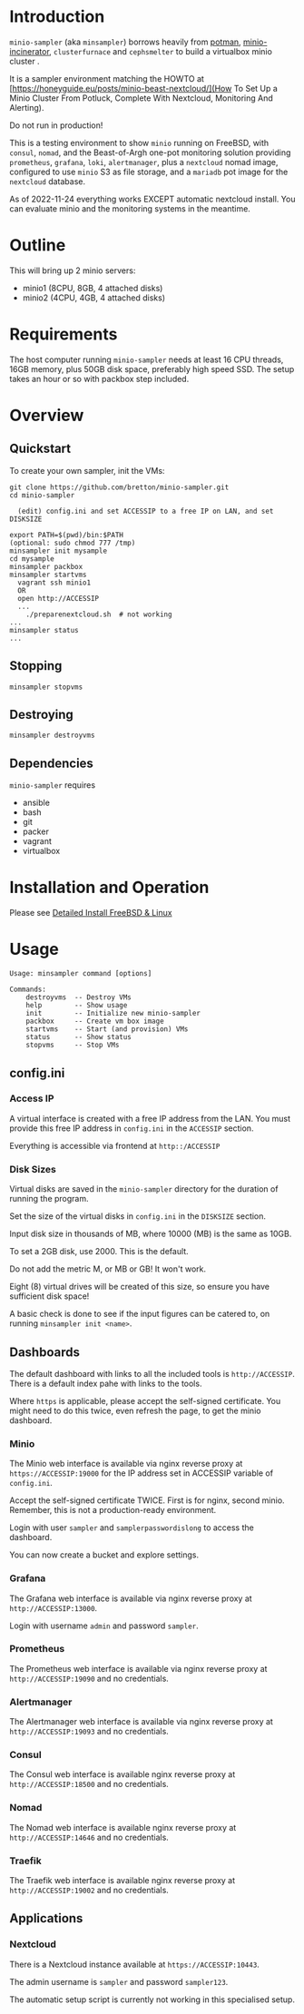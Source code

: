 # Introduction
`minio-sampler` (aka `minsampler`) borrows heavily from [potman](https://github.com/bsdpot/potman), [minio-incinerator](https://github.com/bretton/minio-incinerator/), `clusterfurnace` and `cephsmelter` to build a virtualbox minio cluster .

It is a sampler environment matching the HOWTO at [https://honeyguide.eu/posts/minio-beast-nextcloud/](How To Set Up a Minio Cluster From Potluck, Complete With Nextcloud, Monitoring And Alerting).

Do not run in production! 

This is a testing environment to show `minio` running on FreeBSD, with `consul`, `nomad`, and the Beast-of-Argh one-pot monitoring solution providing `prometheus`, `grafana`, `loki`, `alertmanager`, plus a `nextcloud` nomad image, configured to use `minio` S3 as file storage, and a `mariadb` pot image for the `nextcloud` database.

As of 2022-11-24 everything works EXCEPT automatic nextcloud install. You can evaluate minio and the monitoring systems in the meantime.

# Outline
This will bring up 2 minio servers:
* minio1 (8CPU, 8GB, 4 attached disks)
* minio2 (4CPU, 4GB, 4 attached disks)

# Requirements
The host computer running `minio-sampler` needs at least 16 CPU threads, 16GB memory, plus 50GB disk space, preferably high speed SSD. The setup takes an hour or so with packbox step included.

# Overview

## Quickstart
To create your own sampler, init the VMs:

    git clone https://github.com/bretton/minio-sampler.git
    cd minio-sampler

      (edit) config.ini and set ACCESSIP to a free IP on LAN, and set DISKSIZE

    export PATH=$(pwd)/bin:$PATH
    (optional: sudo chmod 777 /tmp)
    minsampler init mysample
    cd mysample
    minsampler packbox
    minsampler startvms
      vagrant ssh minio1
      OR
      open http://ACCESSIP
      ...
        ./preparenextcloud.sh  # not working
    ...
    minsampler status
    ...

## Stopping

    minsampler stopvms

## Destroying

    minsampler destroyvms

## Dependencies

`minio-sampler` requires
- ansible
- bash
- git
- packer
- vagrant
- virtualbox

# Installation and Operation

Please see [Detailed Install FreeBSD & Linux](DETAILED-INSTALL.md)

# Usage

    Usage: minsampler command [options]

    Commands:
        destroyvms  -- Destroy VMs
        help        -- Show usage
        init        -- Initialize new minio-sampler
        packbox     -- Create vm box image
        startvms    -- Start (and provision) VMs
        status      -- Show status
        stopvms     -- Stop VMs

## config.ini

### Access IP

A virtual interface is created with a free IP address from the LAN. You must provide this free IP address in `config.ini` in the `ACCESSIP` section.

Everything is accessible via frontend at `http::/ACCESSIP`

### Disk Sizes

Virtual disks are saved in the `minio-sampler` directory for the duration of running the program. 

Set the size of the virtual disks in `config.ini` in the `DISKSIZE` section. 

Input disk size in thousands of MB, where 10000 (MB) is the same as 10GB. 

To set a 2GB disk, use 2000. This is the default.

Do not add the metric M, or MB or GB! It won't work.

Eight (8) virtual drives will be created of this size, so ensure you have sufficient disk space!

A basic check is done to see if the input figures can be catered to, on running `minsampler init <name>`.

## Dashboards

The default dashboard with links to all the included tools is `http://ACCESSIP`. There is a default index pahe with links to the tools.

Where `https` is applicable, please accept the self-signed certificate. You might need to do this twice, even refresh the page, to get the minio dashboard.

### Minio

The Minio web interface is available via nginx reverse proxy at `https://ACCESSIP:19000` for the IP address set in ACCESSIP variable of `config.ini`.

Accept the self-signed certificate TWICE. First is for nginx, second minio. Remember, this is not a production-ready environment. 

Login with user `sampler` and `samplerpasswordislong` to access the dashboard.

You can now create a bucket and explore settings.

### Grafana

The Grafana web interface is available via nginx reverse proxy at `http://ACCESSIP:13000`. 

Login with username `admin` and password `sampler`.

### Prometheus

The Prometheus web interface is available via nginx reverse proxy at `http://ACCESSIP:19090` and no credentials.

### Alertmanager

The Alertmanager web interface is available via nginx reverse proxy at `http://ACCESSIP:19093` and no credentials.

### Consul

The Consul web interface is available nginx reverse proxy at `http://ACCESSIP:18500` and no credentials.

### Nomad

The Nomad web interface is available nginx reverse proxy at `http://ACCESSIP:14646` and no credentials.

### Traefik

The Traefik web interface is available nginx reverse proxy at `http://ACCESSIP:19002` and no credentials.

## Applications

### Nextcloud

There is a Nextcloud instance available at `https://ACCESSIP:10443`.

The admin username is `sampler` and password `sampler123`.

The automatic setup script is currently not working in this specialised setup.